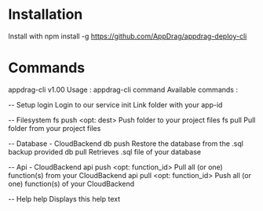 # Installation

Install with npm install -g https://github.com/AppDrag/appdrag-deploy-cli

# Commands

appdrag-cli v1.00
Usage  : appdrag-cli command <args>
Available commands :

-- Setup
   login 					                    Login to our service
   init 	    <app-id> 			            Link folder with your app-id

-- Filesystem
   fs push  	<folder-to-push> <opt: dest>	Push folder to your project files
   fs pull  	<source-folder> 		        Pull folder from your project files

-- Database - CloudBackend
   db push  	<sql-file> 			            Restore the database from the .sql backup provided
   db pull  					                Retrieves .sql file of your database

-- Api - CloudBackend
   api push  	<opt: function_id>		        Pull all (or one) function(s) from your CloudBackend
   api pull  	<opt: function_id>		        Push all (or one) function(s) of your CloudBackend

-- Help
   help  					                    Displays this help text

